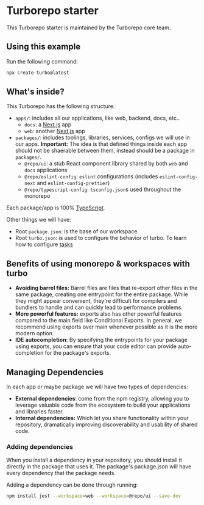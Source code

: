 # Turborepo starter

This Turborepo starter is maintained by the Turborepo core team.

## Using this example

Run the following command:

```sh
npx create-turbo@latest
```

## What's inside?

This Turborepo has the following structure:

- `apps/`: includes all our applications, like web, backend, docs, etc..
  - `docs`: a [Next.js](https://nextjs.org/) app
  - `web`: another [Next.js](https://nextjs.org/) app
- `packages/`: includes toolings, libraries, services, configs we will use in our apps. **Important:** The idea is that defined things inside each app should not be shaerable between them, instead should be a package in `packages/`.
  - `@repo/ui`: a stub React component library shared by both `web` and `docs` applications
  - `@repo/eslint-config`: `eslint` configurations (includes `eslint-config-next` and `eslint-config-prettier`)
  - `@repo/typescript-config`: `tsconfig.json`s used throughout the monorepo

Each package/app is 100% [TypeScript](https://www.typescriptlang.org/).

Other things we will have:

- Root `package.json`: is the base of our workspace.
- Root `turbo.json`: is used to configure the behavior of turbo. To learn how to configure [tasks](https://turbo.build/repo/docs/crafting-your-repository/configuring-tasks)

## Benefits of using monorepo & workspaces with turbo

- **Avoiding barrel files:** Barrel files are files that re-export other files in the same package, creating one entrypoint for the entire package. While they might appear convenient, they're difficult for compilers and bundlers to handle and can quickly lead to performance problems.
- **More powerful features:** exports also has other powerful features compared to the main field like Conditional Exports. In general, we recommend using exports over main whenever possible as it is the more modern option.
- **IDE autocompletion:** By specifying the entrypoints for your package using exports, you can ensure that your code editor can provide auto-completion for the package's exports.

## Managing Dependencies

In each app or maybe package we will have two types of dependencies:

- **External dependencies**: come from the npm registry, allowing you to leverage valuable code from the ecosystem to build your applications and libraries faster.
- **Internal dependencies:** Which let you share functionality within your repository, dramatically improving discoverability and usability of shared code.

### Adding dependencies

When you install a dependency in your repository, you should install it directly in the package that uses it. The package's package.json will have every dependency that the package needs.

Adding a dependency can be done through running:

```bash
npm install jest --workspace=web --workspace=@repo/ui --save-dev
```
